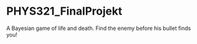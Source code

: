 # PHYS321_FinalProjekt
A Bayesian game of life and death. Find the enemy before his bullet finds you!
